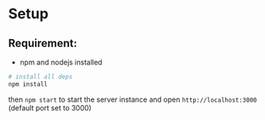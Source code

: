 # Setup
## Requirement:
- npm and nodejs installed

```bash
# install all deps
npm install
```

then `npm start` to start the server instance and open `http://localhost:3000` (default port set to 3000)


